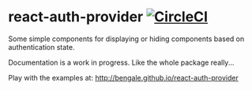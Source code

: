 # react-auth-provider [![CircleCI](https://circleci.com/gh/BenGale/react-auth-provider/tree/master.svg?style=svg)](https://circleci.com/gh/BenGale/react-auth-provider/tree/master)

Some simple components for displaying or hiding components based on
authentication state.

Documentation is a work in progress. Like the whole package really...

Play with the examples at: http://bengale.github.io/react-auth-provider
